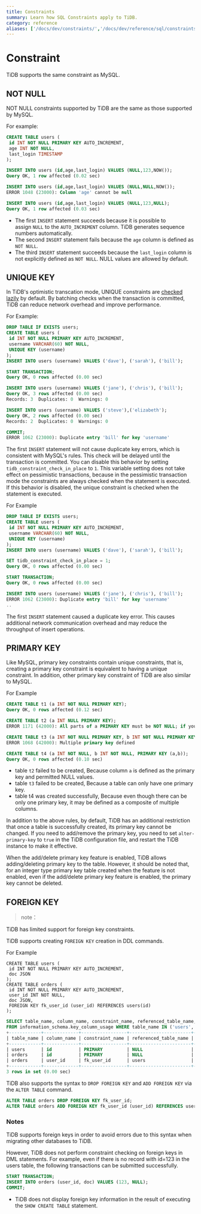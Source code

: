 ```yaml
---
title: Constraints
summary: Learn how SQL Constraints apply to TiDB.
category: reference
aliases: ['/docs/dev/constraints/','/docs/dev/reference/sql/constraints/']
---
```


# Constraint

TiDB supports the same constraint as MySQL.

## NOT NULL

NOT NULL constraints supported by TiDB are the same as those supported by MySQL.

For example:

```sql
CREATE TABLE users (
 id INT NOT NULL PRIMARY KEY AUTO_INCREMENT,
 age INT NOT NULL,
 last_login TIMESTAMP
);
```

```sql
INSERT INTO users (id,age,last_login) VALUES (NULL,123,NOW());
Query OK, 1 row affected (0.02 sec)
```

```sql
INSERT INTO users (id,age,last_login) VALUES (NULL,NULL,NOW());
ERROR 1048 (23000): Column 'age' cannot be null
```

```sql
INSERT INTO users (id,age,last_login) VALUES (NULL,123,NULL);
Query OK, 1 row affected (0.03 sec)
```

* The first `INSERT` statement succeeds because it is possible to assign `NULL` to the `AUTO_INCREMENT` column. TiDB generates sequence numbers automatically.
* The second `INSERT` statement fails because the `age` column is defined as `NOT NULL`.
* The third `INSERT` statement succeeds because the `last_login` column is not explicitly defined as `NOT NULL`. NULL values ​​are allowed by default.

## UNIQUE KEY

In TiDB's optimistic transcation mode, UNIQUE constraints are [checked lazily](/transaction-overview.md#lazy-check-of-constraints) by default. By batching checks when the transaction is committed, TiDB can reduce network overhead and improve performance.

For Example:

```sql
DROP TABLE IF EXISTS users;
CREATE TABLE users (
 id INT NOT NULL PRIMARY KEY AUTO_INCREMENT,
 username VARCHAR(60) NOT NULL,
 UNIQUE KEY (username)
);
INSERT INTO users (username) VALUES ('dave'), ('sarah'), ('bill');
```

```sql
START TRANSACTION;
Query OK, 0 rows affected (0.00 sec)
```

```sql
INSERT INTO users (username) VALUES ('jane'), ('chris'), ('bill');
Query OK, 3 rows affected (0.00 sec)
Records: 3  Duplicates: 0  Warnings: 0
```

```sql
INSERT INTO users (username) VALUES ('steve'),('elizabeth');
Query OK, 2 rows affected (0.00 sec)
Records: 2  Duplicates: 0  Warnings: 0
```

```sql
COMMIT;
ERROR 1062 (23000): Duplicate entry 'bill' for key 'username'
```

The first `INSERT` statement will not cause duplicate key errors, which is consistent with MySQL's rules. This check will be delayed until the transaction is committed.
You can disable this behavior by setting  `tidb_constraint_check_in_place` to  `1`. This variable setting does not take effect on pessimistic transactions, because in the pessimistic transaction mode the constraints are always checked when the statement is executed. If this behavior is disabled, the unique constraint is checked when the statement is executed.

For Example

```sql
DROP TABLE IF EXISTS users;
CREATE TABLE users (
 id INT NOT NULL PRIMARY KEY AUTO_INCREMENT,
 username VARCHAR(60) NOT NULL,
 UNIQUE KEY (username)
);
INSERT INTO users (username) VALUES ('dave'), ('sarah'), ('bill');
```

```sql
SET tidb_constraint_check_in_place = 1;
Query OK, 0 rows affected (0.00 sec)
```

```sql
START TRANSACTION;
Query OK, 0 rows affected (0.00 sec)
```

```sql
INSERT INTO users (username) VALUES ('jane'), ('chris'), ('bill');
ERROR 1062 (23000): Duplicate entry 'bill' for key 'username'
..
```

The first  `INSERT` statement caused a duplicate key error. This causes additional network communication overhead and may reduce the throughput of insert operations.

## PRIMARY KEY

Like MySQL, primary key constraints contain unique constraints, that is, creating a primary key constraint is equivalent to having a unique constraint. In addition, other primary key constraint  of TiDB are also similar to MySQL.

For Example

```sql
CREATE TABLE t1 (a INT NOT NULL PRIMARY KEY);
Query OK, 0 rows affected (0.12 sec)
```

```sql
CREATE TABLE t2 (a INT NULL PRIMARY KEY);
ERROR 1171 (42000): All parts of a PRIMARY KEY must be NOT NULL; if you need NULL in a key, use UNIQUE instead
```

```sql
CREATE TABLE t3 (a INT NOT NULL PRIMARY KEY, b INT NOT NULL PRIMARY KEY);
ERROR 1068 (42000): Multiple primary key defined
```

```sql
CREATE TABLE t4 (a INT NOT NULL, b INT NOT NULL, PRIMARY KEY (a,b));
Query OK, 0 rows affected (0.10 sec)
```

* table `t2` failed to be created, Because column `a` is defined as the primary key and permitted  NULL values.
* table `t3` failed to be created, Because a table can only have one primary key.
* table  t4 was created successfully, Because even though there can be only one primary key, it may be defined as a composite of multiple columns.

In addition to the above rules, by default, TiDB has an additional restriction that once a table is successfully created, its primary key cannot be changed. If you need to add/remove the primary key, you need to set  `alter-primary-key`  to  `true`  in the TiDB configuration file, and restart the TiDB instance to make it effective.

When the add/delete primary key feature is enabled, TiDB allows adding/deleting primary key to the table. However, it should be noted that, for an integer type primary key table created when the feature is not enabled, even if the add/delete primary key feature is enabled, the primary key cannot be deleted.

## FOREIGN KEY

>note：

TiDB has limited support for foreign key constraints.

TiDB supports creating `FOREIGN KEY` creation in DDL commands.

For Example

```plain
CREATE TABLE users (
 id INT NOT NULL PRIMARY KEY AUTO_INCREMENT,
 doc JSON
);
CREATE TABLE orders (
 id INT NOT NULL PRIMARY KEY AUTO_INCREMENT,
 user_id INT NOT NULL,
 doc JSON,
 FOREIGN KEY fk_user_id (user_id) REFERENCES users(id)
);
```

```sql
SELECT table_name, column_name, constraint_name, referenced_table_name, referenced_column_name
FROM information_schema.key_column_usage WHERE table_name IN ('users', 'orders');
+------------+-------------+-----------------+-----------------------+------------------------+
| table_name | column_name | constraint_name | referenced_table_name | referenced_column_name |
+------------+-------------+-----------------+-----------------------+------------------------+
| users      | id          | PRIMARY         | NULL                  | NULL                   |
| orders     | id          | PRIMARY         | NULL                  | NULL                   |
| orders     | user_id     | fk_user_id      | users                 | id                     |
+------------+-------------+-----------------+-----------------------+------------------------+
3 rows in set (0.00 sec)
```

TiDB also supports the syntax to `DROP FOREIGN KEY` and `ADD FOREIGN KEY` via the `ALTER TABLE` command.

```sql
ALTER TABLE orders DROP FOREIGN KEY fk_user_id;
ALTER TABLE orders ADD FOREIGN KEY fk_user_id (user_id) REFERENCES users(id);
```

### Notes

TiDB supports foreign keys in order to avoid errors due to this syntax when migrating other databases to TiDB.

However, TiDB does not perform constraint checking on foreign keys in DML statements. For example, even if there is no record with id=123 in the users table, the following transactions can be submitted successfully.

```sql
START TRANSACTION;
INSERT INTO orders (user_id, doc) VALUES (123, NULL);
COMMIT;
```

* TiDB does not display foreign key information in the result of executing the `SHOW CREATE TABLE` statement.
